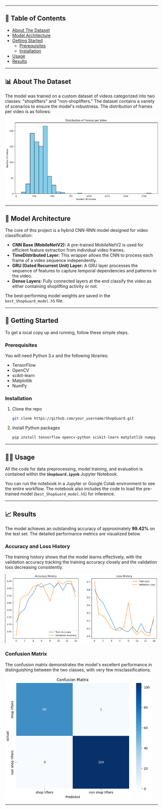 
---

## 📜 Table of Contents

- [About The Dataset](#-about-the-dataset)
- [Model Architecture](#-model-architecture)
- [Getting Started](#-getting-started)
  - [Prerequisites](#prerequisites)
  - [Installation](#installation)
- [Usage](#-usage)
- [Results](#-results)


---

## 📊 About The Dataset

The model was trained on a custom dataset of videos categorized into two classes: "shoplifters" and "non-shoplifters." The dataset contains a variety of scenarios to ensure the model's robustness. The distribution of frames per video is as follows:

![Distribution of Frames per Video](./results/Frames_Per_Video.png)

---

## 🧠 Model Architecture

The core of this project is a hybrid CNN-RNN model designed for video classification:

-   **CNN Base (MobileNetV2):** A pre-trained MobileNetV2 is used for efficient feature extraction from individual video frames.
-   **TimeDistributed Layer:** This wrapper allows the CNN to process each frame of a video sequence independently.
-   **GRU (Gated Recurrent Unit) Layer:** A GRU layer processes the sequence of features to capture temporal dependencies and patterns in the video.
-   **Dense Layers:** Fully connected layers at the end classify the video as either containing shoplifting activity or not.

The best-performing model weights are saved in the `best_ShopGuard_model.h5` file.

---

## 🚀 Getting Started

To get a local copy up and running, follow these simple steps.

### Prerequisites

You will need Python 3.x and the following libraries:

-   TensorFlow
-   OpenCV
-   scikit-learn
-   Matplotlib
-   NumPy

### Installation

1.  Clone the repo
    ```sh
    git clone https://github.com/your_username/ShopGuard.git
    ```
2.  Install Python packages
    ```sh
    pip install tensorflow opencv-python scikit-learn matplotlib numpy
    ```

---

## 🏃‍♀️ Usage

All the code for data preprocessing, model training, and evaluation is contained within the **`ShopGuard.ipynb`** Jupyter Notebook.

You can run the notebook in a Jupyter or Google Colab environment to see the entire workflow. The notebook also includes the code to load the pre-trained model (`best_ShopGuard_model.h5`) for inference.

---

## 📈 Results

The model achieves an outstanding accuracy of approximately **99.42%** on the test set. The detailed performance metrics are visualized below.

### Accuracy and Loss History

The training history shows that the model learns effectively, with the validation accuracy tracking the training accuracy closely and the validation loss decreasing consistently.

![Accuracy and Loss History](./results/Accuaracy_Loss_History.png)

### Confusion Matrix

The confusion matrix demonstrates the model's excellent performance in distinguishing between the two classes, with very few misclassifications.

![Confusion Matrix](./results/Confusion_Matrix.png)

---

